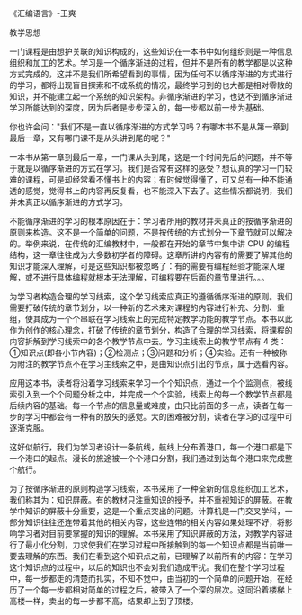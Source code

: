 《汇编语言》-王爽

教学思想

一门课程是由想护关联的知识构成的，这些知识在一本书中如何组织则是一种信息组织和加工的艺术。学习是一个循序渐进的过程，但并不是所有的教学都是以这种方式完成的，这并不是我们所希望看到的事情，因为任何不以循序渐进的方式进行的学习，都将出现盲目探索和不成系统的情况，最终学习到的也大都是相对零散的知识，并不能建立起一个系统的知识架构。非循序渐进的学习，也达不到循序渐进学习所能达到的深度，因为后者是步步深入的，每一步都以前一步为基础。

  你也许会问："我们不是一直以循序渐进的方式学习吗？有哪本书不是从第一章到最后一章，又有哪门课不是从头讲到尾的呢？"

  一本书从第一章到最后一章，一门课从头到尾，这是一个时间先后的问题，并不等于就是以循序渐进的方式在学习。我们是否常有这样的感受？想认真的学习一门较难的课程，可是却经常看不懂书上的内容；有时候觉得懂了，可又总有一种不能通透的感觉，觉得书上的内容再反复看，也不能深入下去了。这些情况都说明，我们并未真正以循序渐进的方式学习。

  不能循序渐进的学习的根本原因在于：学习者所用的教材并未真正的按循序渐进的原则来构造。这不是一个简单的问题，不是按传统的方式划分一下章节就可以解决的。举例来说，在传统的汇编教材中，一般都在开始的章节中集中讲 CPU 的编程结构，这一章往往成为大多数初学者的障碍。这章所讲的内容有的需要了解其他的知识才能深入理解，可是这些知识都被忽略了：有的需要有编程经验才能深入理解，或不进行具体编程就根本无法理解，可编程要在后面的章节里进行。。。


  为学习者构造合理的学习线索，这个学习线索应真正的遵循循序渐进的原则。我们需要打破传统的章节划分，以一种新的艺术来对课程的内容进行补充、分割、重组，使其成为一个个串联在学习线索上的完成特定教学功能的教学节点。本书以此作为创作的核心理念，打破了传统的章节划分，构造了合理的学习线索，将课程的内容拆解到学习线索中的各个教学节点中去。学习主线索上的教学节点有 4 类：①知识点(即各小节内容)；②检测点；③问题和分析；④实验。还有一种被称为附注的教学节点不在学习主线索之中，是由知识点引出的节点，属于选看内容。

  应用这本书，读者将沿着学习线索来学习一个个知识点，通过一个个监测点，被线索引入到一个个问题分析之中，并完成一个个实验，线索上的每一个教学节点都是后续内容的基础。每一个节点的信息量或难度，由只比前面的多一点，读者在每一步的学习中都会有一种有的放矢的感觉。大的困难被分割，读者在学习的过程中可逐渐克服。

  这好似航行，我们为学习者设计一条航线，航线上分布着港口，每一个港口都是下一个港口的起点。漫长的旅途被一个个港口分割，我们通过到达每个港口来完成整个航行。

  为了按循序渐进的原则构造学习线索，本书采用了一种全新的信息组织加工艺术，我们称其为：知识屏蔽。有的教材只注重知识的授予，并不重视知识的屏蔽。在教学中知识的屏蔽十分重要，这是一个重点突出的问题。计算机是一门交叉学科，一部分知识往往还连带着其他的相关内容，这些连带的相关内容如果处理不好，将影响学习者对目前要掌握的知识的理解。本书采用了知识屏蔽的方法，对教学内容进行了最小化分割，力求使我们在学习过程中所接触到的每一个知识点都是当前唯一要去理解的东西。我们在看到这个知识点之前，已理解了以前所有的内容：在学习这个知识点的过程中，以后的知识也不会对我们造成干扰。我们在整个学习过程中，每一步都走的清楚而扎实，不知不觉中，由当初的一个简单的问题开始，在经历了一个每一步都相对简单的过程之后，被带入了一个深的层次。这同沿着楼梯上高楼一样，卖出的每一步都不高，结果却上到了顶楼。